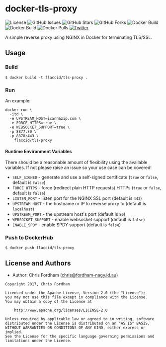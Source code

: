 # docker-tls-proxy

![License][license]
![GitHub Issues][github-issues]
![GitHub Stars][github-stars]
![GitHub Forks][github-forks]
![Docker Build][docker-build]
![Docker Build][docker-build-status]
![Docker Pulls][docker-pulls]
[![Twitter](https://img.shields.io/twitter/url/https/github.com/flaccid/docker-tls-proxy.svg?style=social)](https://twitter.com/intent/tweet?text=check%20out%20https://goo.gl/KS5vis&url=%5Bobject%20Object%5D)

A simple reverse proxy using NGINX in Docker for terminating TLS/SSL.

## Usage

### Build

    $ docker build -t flaccid/tls-proxy .

### Run

An example:

```
docker run \
  -itd \
  -e UPSTREAM_HOST=icanhazip.com \
  -e FORCE_HTTPS=true \
  -e WEBSOCKET_SUPPORT=true \
  -p 8877:80 \
  -p 8878:443 \
    flaccid/tls-proxy
```

#### Runtime Environment Variables

There should be a reasonable amount of flexibility using the available variables. If not please raise an issue so your use case can be covered!

- `SELF_SIGNED` - generate and use a self-signed certificate (`true` or `false`, default is `false`)
- `FORCE_HTTPS` - force (redirect plain HTTP requests) HTTPs (`true` or `false`, default is `false`)
- `LISTEN_PORT` - listen port for the NGINX SSL port (default is `443`)
- `UPSTREAM_HOST` - the hostname or IP to reverse proxy to (default is `localhost`)
- `UPSTREAM_PORT` - the upstream host's port (default is `80`)
- `WEBSOCKET_SUPPORT` - enable websocket support (default is `false`)
- `ENABLE_SPDY` - enable SPDY support (default is `false`)

### Push to DockerHub

    $ docker push flaccid/tls-proxy

License and Authors
-------------------
- Author: Chris Fordham (<chris@fordham-nagy.id.au>)

```text
Copyright 2017, Chris Fordham

Licensed under the Apache License, Version 2.0 (the "License");
you may not use this file except in compliance with the License.
You may obtain a copy of the License at

    http://www.apache.org/licenses/LICENSE-2.0

Unless required by applicable law or agreed to in writing, software
distributed under the License is distributed on an "AS IS" BASIS,
WITHOUT WARRANTIES OR CONDITIONS OF ANY KIND, either express or implied.
See the License for the specific language governing permissions and
limitations under the License.
```

[license]: https://img.shields.io/badge/license-Apache%202-blue.svg
[github-issues]: https://img.shields.io/github/issues/flaccid/docker-tls-proxy.svg
[github-forks]: https://img.shields.io/github/forks/flaccid/docker-tls-proxy.svg
[github-stars]: https://img.shields.io/github/stars/flaccid/docker-tls-proxy.svg
[docker-build]: https://img.shields.io/docker/automated/flaccid/tls-proxy.svg
[docker-build-status]: https://img.shields.io/docker/build/flaccid/tls-proxy.svg
[docker-pulls]: https://img.shields.io/docker/pulls/flaccid/tls-proxy.svg
